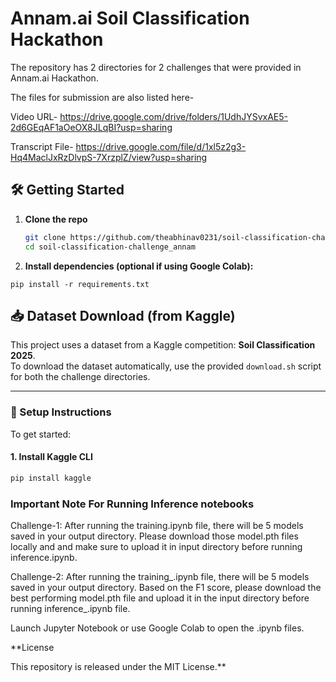 # Annam.ai Soil Classification Hackathon

The repository has 2 directories for 2 challenges that were provided in Annam.ai Hackathon.

The files for submission are also listed here-


Video URL- https://drive.google.com/drive/folders/1UdhJYSvxAE5-2d6GEqAF1aOeOX8JLqBI?usp=sharing


Transcript File- https://drive.google.com/file/d/1xl5z2g3-Hq4MaclJxRzDlvpS-7XrzplZ/view?usp=sharing

## 🛠️ Getting Started

1. **Clone the repo**  
   ```bash
   git clone https://github.com/theabhinav0231/soil-classification-challenge_annam.git
   cd soil-classification-challenge_annam

2. **Install dependencies (optional if using Google Colab):**
  ```bach
  pip install -r requirements.txt
   ```

## 📥 Dataset Download (from Kaggle)

This project uses a dataset from a Kaggle competition: **Soil Classification 2025**.  
To download the dataset automatically, use the provided `download.sh` script for both the challenge directories.

---

### 🧩 Setup Instructions

To get started:

#### 1. Install Kaggle CLI  
```bash
pip install kaggle
```

### **Important Note For Running Inference notebooks**
Challenge-1: After running the training.ipynb file, there will be 5 models saved in your output directory. Please download those model.pth files locally and and make sure to upload it in input directory before running inference.ipynb.


Challenge-2: After running the training_.ipynb file, there will be 5 models saved in your output directory. Based on the F1 score, please download the best performing model.pth file and upload it in the input directory before running inference_.ipynb file.


Launch Jupyter Notebook or use Google Colab to open the .ipynb files.


**License

This repository is released under the MIT License.**
